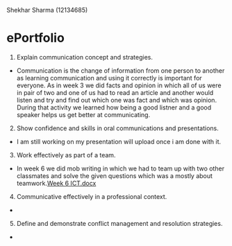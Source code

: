 Shekhar Sharma (12134685)
# ePortfolio

1. Explain communication concept and strategies.
 - Communication is the change of information from one person to another as learning communication and using it correctly is important for everyone. As in week 3 we did facts and opinion in which all of us were in pair of two and one of us had to read an article and another would listen and try and find out which one was fact and which was opinion. During that activity we learned how being a good listner and a good speaker helps us get better at communicating.
2. Show confidence and skills in oral communications and presentations.
 - I am still working on my presentation will upload once i am done with it.
3. Work effectively as part of a team.
 - In week 6 we did mob writing in which we had to team up with two other classmates and solve the given questions which was a mostly about teamwork.[Week 6 ICT.docx](https://github.com/Shekharey/ePortfolio/files/8666365/Week.6.ICT.docx)
4. Communicative effectively in a professional context.
 -
5. Define and demonstrate conflict management and resolution strategies.
 -
